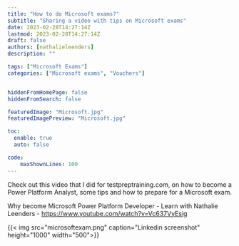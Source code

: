 ```yaml
---
title: "How to do Microsoft exams?"
subtitle: "Sharing a video with tips on Microsoft exams"
date: 2023-02-28T14:27:14Z
lastmod: 2023-02-28T14:27:14Z
draft: false
authors: [nathalieleenders]
description: ""

tags: ["Microsoft Exams"]
categories: ["Microsoft exams", "Vouchers"]


hiddenFromHomePage: false
hiddenFromSearch: false

featuredImage: "Microsoft.jpg"
featuredImagePreview: "Microsoft.jpg"

toc:
  enable: true
  auto: false

code:
    maxShownLines: 100
---
```


Check out this video that I did for testpreptraining.com, on how to become a Power Platform Analyst, some tips and how to prepare for a Microsoft exam.

Why become Microsoft Power Platform Developer - Learn with Nathalie Leenders - https://www.youtube.com/watch?v=Vc637VyEsig

{{< img src="microsoftexam.png" caption="Linkedin screenshot" height="1000" width="500">}}